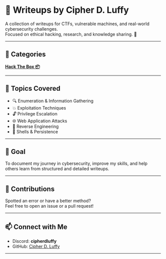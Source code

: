 # 📝 Writeups by Cipher D. Luffy

A collection of writeups for CTFs, vulnerable machines, and real-world cybersecurity challenges.  
Focused on ethical hacking, research, and knowledge sharing. 🔐

---

## 📂 Categories

[**Hack The Box 📦**](https://github.com/cipherdluffy/Write-ups/blob/HackTheBox)

---

## 🧠 Topics Covered

- 🔍 Enumeration & Information Gathering  
- 💥 Exploitation Techniques  
- 🔓 Privilege Escalation  
- 🌐 Web Application Attacks  
- 🔁 Reverse Engineering  
- 🐚 Shells & Persistence  

---

## 📌 Goal

To document my journey in cybersecurity, improve my skills, and help others learn from structured and detailed writeups.

---

## 🤝 Contributions

Spotted an error or have a better method?  
Feel free to open an issue or a pull request!

---

## 📫 Connect with Me

- Discord: **cipherdluffy**
- GitHub: [Cipher D. Luffy](https://github.com/cipherdluffy)

---
